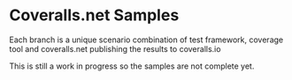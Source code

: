 Coveralls.net Samples
=====================

Each branch is a unique scenario combination of test framework, coverage tool and coveralls.net publishing the results to coveralls.io

This is still a work in progress so the samples are not complete yet.

